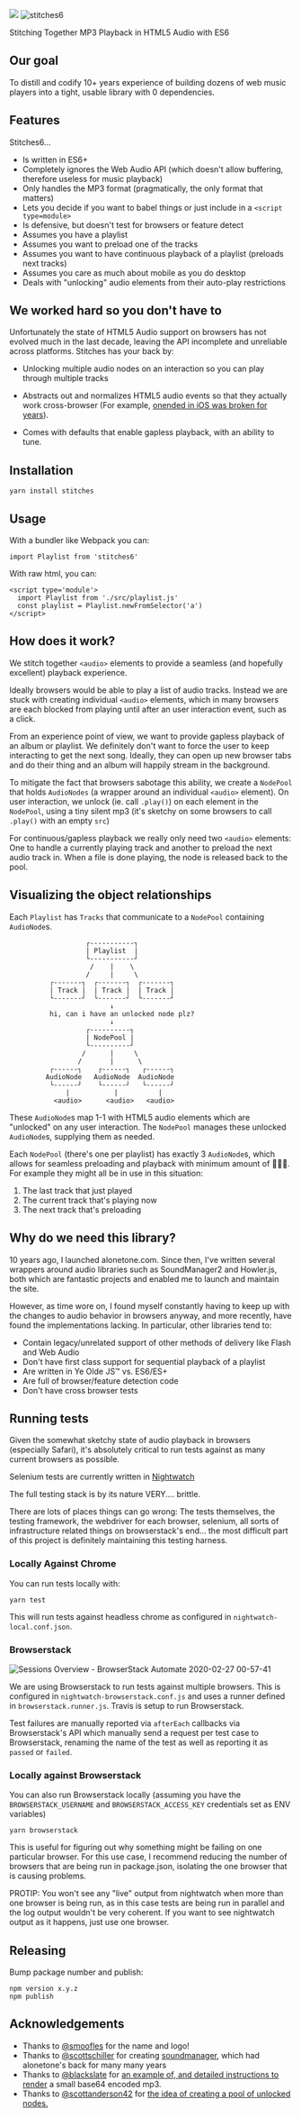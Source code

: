 [![](https://travis-ci.com/sudara/stitches.svg?branch=master)](https://travis-ci.com/sudara/stitches)
![stitches6](logo.svg)

Stitching Together MP3 Playback in HTML5 Audio with ES6

## Our goal

To distill and codify 10+ years experience of building dozens of web music players into a tight, usable library with 0 dependencies.

## Features

Stitches6...

* Is written in ES6+
* Completely ignores the Web Audio API (which doesn't allow buffering, therefore useless for music playback)
* Only handles the MP3 format (pragmatically, the only format that matters)
* Lets you decide if you want to babel things or just include in a `<script type=module>`
* Is defensive, but doesn't test for browsers or feature detect
* Assumes you have a playlist
* Assumes you want to preload one of the tracks
* Assumes you want to have continuous playback of a playlist (preloads next tracks)
* Assumes you care as much about mobile as you do desktop
* Deals with "unlocking" audio elements from their auto-play restrictions

## We worked hard so you don't have to

Unfortunately the state of HTML5 Audio support on browsers has not evolved much in the last decade, leaving the API incomplete and unreliable across platforms. Stitches has your back by:

* Unlocking multiple audio nodes on an interaction so you can play through multiple tracks

* Abstracts out and normalizes HTML5 audio events so that they actually work cross-browser (For example, [onended in iOS was broken for years](https://bugs.webkit.org/show_bug.cgi?id=173332)).

* Comes with defaults that enable gapless playback, with an ability to tune.

## Installation

`yarn install stitches`

## Usage

With a bundler like Webpack you can:

`
import Playlist from 'stitches6'
`

With raw html, you can:

```
<script type='module'>
  import Playlist from './src/playlist.js'
  const playlist = Playlist.newFromSelector('a')
</script>
```

## How does it work?

We stitch together `<audio>` elements to provide a seamless (and hopefully excellent) playback experience.

Ideally browsers would be able to play a list of audio tracks. Instead we are stuck with creating individual `<audio>` elements, which in many browsers are each blocked from playing until after an user interaction event, such as a click.

From an experience point of view, we want to provide gapless playback of an album or playlist. We definitely don't want to force the user to keep interacting to get the next song. Ideally, they can open up new browser tabs and do their thing and an album will happily stream in the background.

To mitigate the fact that browsers sabotage this ability, we create a `NodePool` that holds `AudioNodes` (a wrapper around an individual `<audio>` element). On user interaction, we unlock (ie. call `.play()`) on each element in the `NodePool`, using a tiny silent mp3 (it's sketchy on some browsers to call `.play()` with an empty `src`)

For continuous/gapless playback we really only need two `<audio>` elements: One to handle a currently playing track and another to preload the next audio track in. When a file is done playing, the node is released back to the pool.

## Visualizing the object relationships

Each `Playlist` has `Tracks` that communicate to a `NodePool` containing `AudioNode`s.

```
                   ┌-----------┐
                   | Playlist  |
                   └-----------┘
                    /    |    \
                   /     |     \
          ┌-------┐  ┌-------┐  ┌-------┐
          | Track |  | Track |  | Track |
          └-------┘  └-------┘  └-------┘
                         ↓
          hi, can i have an unlocked node plz?
                         ↓
                   ┌----------┐
                   | NodePool |
                   └----------┘
                  /      |     \
                 /       |      \
          ┌------┐    ┌------┐   ┌------┐
         AudioNode   AudioNode  AudioNode
          └------┘    └------┘   └------┘
              |           |          |
           <audio>      <audio>   <audio>
```

These `AudioNode`s map 1-1 with HTML5 audio elements which are "unlocked" on any user interaction. The `NodePool` manages these unlocked `AudioNode`s, supplying them as needed.

Each `NodePool` (there's one per playlist) has exactly 3 `AudioNode`s, which allows for seamless preloading and playback with minimum amount of 🤹🏻‍♂️. For example they might all be in use in this situation:

1. The last track that just played
2. The current track that's playing now
3. The next track that's preloading


## Why do we need this library?

10 years ago, I launched alonetone.com. Since then, I've written several wrappers around audio libraries such as SoundManager2 and Howler.js, both which are fantastic projects and enabled me to launch and maintain the site.

However, as time wore on, I found myself constantly having to keep up with the changes to audio behavior in browsers anyway, and more recently, have found the implementations lacking. In particular, other libraries tend to:

* Contain legacy/unrelated support of other methods of delivery like Flash and Web Audio
* Don't have first class support for sequential playback of a playlist
* Are written in Ye Olde JS™ vs. ES6/ES+
* Are full of browser/feature detection code
* Don't have cross browser tests

## Running tests

Given the somewhat sketchy state of audio playback in browsers (especially Safari), it's absolutely critical to run tests against as many current browsers as possible.

Selenium tests are currently written in [Nightwatch](http://nightwatchjs.org)

The full testing stack is by its nature VERY.... brittle.

There are lots of places things can go wrong: The tests themselves, the testing framework, the webdriver for each browser, selenium, all sorts of infrastructure related things on browserstack's end... the most difficult part of this project is definitely maintaining this testing harness.

### Locally Against Chrome

You can run tests locally with:

`yarn test`

This will run tests against headless chrome as configured in `nightwatch-local.conf.json`.

### Browserstack

![Sessions Overview - BrowserStack Automate 2020-02-27 00-57-41](https://user-images.githubusercontent.com/472/75399491-9ef3c480-58fc-11ea-802a-301012d23aff.jpg)

We are using Browserstack to run tests against multiple browsers. This is configured in `nightwatch-browserstack.conf.js` and uses a runner defined in `browserstack.runner.js`. Travis is setup to run Browserstack.

Test failures are manually reported via `afterEach` callbacks via Browserstack's API which manually send a request per test case to Browserstack, renaming the name of the test as well as reporting it as `passed` or `failed`.

### Locally against Browserstack

You can also run Browserstack locally (assuming you have the `BROWSERSTACK_USERNAME` and `BROWSERSTACK_ACCESS_KEY` credentials set as ENV variables)

`yarn browserstack`

This is useful for figuring out why something might be failing on one particular browser. For this use case, I recommend reducing the number of browsers that are being run in package.json, isolating the one browser that is causing problems.

PROTIP: You won't see any "live" output from nightwatch when more than one browser is being run, as in this case tests are being run in parallel and the log output wouldn't be very coherent. If you want to see nightwatch output as it happens, just use one browser.


## Releasing

Bump package number and publish:

```
npm version x.y.z
npm publish
```


## Acknowledgements

* Thanks to [@smoofles](https://twitter.com/smoofles) for the name and logo!
* Thanks to [@scottschiller](https://github.com/scottshiller) for creating [soundmanager](http://www.schillmania.com/projects/soundmanager2/), which had alonetone's back for many many years
* Thanks to [@blackslate](https://github.com/blackslate) for [an example of, and detailed instructions to render](https://gist.github.com/wittnl/8a1a0168b94f3b6abfaa) a small base64 encoded mp3.
* Thanks to [@scottanderson42](https://github.com/scottanderson42) for [the idea of creating a pool of unlocked nodes.](https://github.com/goldfire/howler.js/pull/1008)
